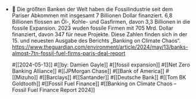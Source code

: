 - 📝 Die größten Banken der Welt haben die Fossilindustrie seit dem Pariser Abkommen mit insgesamt 7 Billionen Dollar finanziert. 6,8 Billionen flossen an Öl-, Kohle- und Gasfirmen, davon 3,3 Billionen in die fossile Expansion. 2023 wuden fossile Firmen mit 705 Mrd. Dollar finanziert, davon 347 für neue Projekte. Diese Zahlen finden sich in der 15. und neuesten Ausgabe des Berichts „Banking on Climate Chaos“. https://www.theguardian.com/environment/article/2024/may/13/banks-almost-7tn-fossil-fuel-firms-paris-deal-report
  
  #[[2024-05-13]] #[[by: Damien Gayle]] #[[fossil expansion]] #[[Net Zero Banking Alliance]] #[[JPMorgan Chase]] #[[Bank of America]] #[[Mizuho]] #[[Barclays]] #[[Santander]] #[[Deutsche Bank]] #[[Tom BK Goldtooth]] #[[Fossil Fuel Finance]] #[[Banking on Climate Chaos – Fossil Fuel Finance Report 2024]]